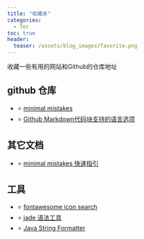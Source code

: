 ```yaml
---
title: "收藏夹"
categories:
  - Tec
toc: true
header:
  teaser: /assets/blog_images/favorite.png
---
```

收藏一些有用的网站和Github的仓库地址

## github 仓库
 * ⭐️ [minimal mistakes](https://github.com/mmistakes/minimal-mistakes)
 * ⭐️ [Github Markdown代码块支持的语言选项](https://github.com/github/linguist/blob/master/lib/linguist/languages.yml)


## 其它文档
 * ⭐️ [minimal mistakes 快速指引](https://mmistakes.github.io/minimal-mistakes/docs/quick-start-guide/)

## 工具
 * ⭐️ [fontawesome icon search](https://fontawesome.com/icons?d=gallery) 
 * ⭐️ [jade 语法工具](http://naltatis.github.io/jade-syntax-docs/)
 * ⭐️ [Java String Formatter](https://docs.oracle.com/javase/8/docs/api/java/util/Formatter.html)